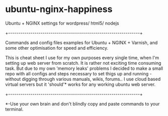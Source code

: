 ubuntu-nginx-happiness
======================

Ubuntu + NGINX settings for wordpress/ html5/ nodejs

+-----------------------------------------------------------------+

Commands and config files examples for Ubuntu + NGINX + Varnish, and some other optimisation for speed and efficiency.

This is cheat sheet I use for my own purposes every single time, when I'm setting up web server from scratch. It is rather not exciting time consuming task. But due to my own 'memory leaks' problems I decided to make a small repo with all configs and steps necessary to set thigs up and running - without digging through various manuals, wikis, forums.. I use cloud based virtual servers but it 'should'* works for any working ubuntu web server.

+-----------------------------------------------------------------+

*-Use your own brain and don't blindly copy and paste commands to your terminal.

